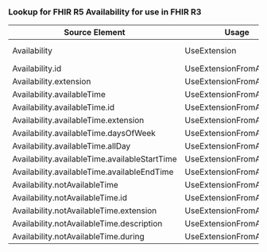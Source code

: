 ### Lookup for FHIR R5 Availability for use in FHIR R3

| Source Element | Usage | Target |
| -------------- | ----- | ------ |
| Availability | UseExtension | http://hl7.org/fhir/5.0/StructureDefinition/extension-Availability |
| Availability.id | UseExtensionFromAncestor | - |
| Availability.extension | UseExtensionFromAncestor | - |
| Availability.availableTime | UseExtensionFromAncestor | - |
| Availability.availableTime.id | UseExtensionFromAncestor | - |
| Availability.availableTime.extension | UseExtensionFromAncestor | - |
| Availability.availableTime.daysOfWeek | UseExtensionFromAncestor | - |
| Availability.availableTime.allDay | UseExtensionFromAncestor | - |
| Availability.availableTime.availableStartTime | UseExtensionFromAncestor | - |
| Availability.availableTime.availableEndTime | UseExtensionFromAncestor | - |
| Availability.notAvailableTime | UseExtensionFromAncestor | - |
| Availability.notAvailableTime.id | UseExtensionFromAncestor | - |
| Availability.notAvailableTime.extension | UseExtensionFromAncestor | - |
| Availability.notAvailableTime.description | UseExtensionFromAncestor | - |
| Availability.notAvailableTime.during | UseExtensionFromAncestor | - |
